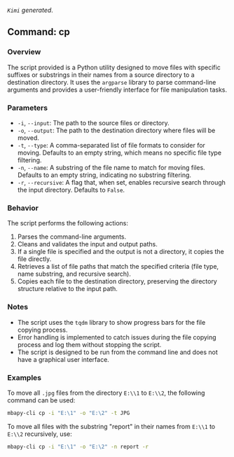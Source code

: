 <!--
 * @Date: 2024-04-22 11:29:49
 * @LastEditors: BHM-Bob 2262029386@qq.com
 * @LastEditTime: 2024-04-22 20:18:16
 * @Description: 
-->
*`Kimi` generated*.

## Command: cp

### Overview
The script provided is a Python utility designed to move files with specific suffixes or substrings in their names from a source directory to a destination directory. It uses the `argparse` library to parse command-line arguments and provides a user-friendly interface for file manipulation tasks.

### Parameters

- `-i`, `--input`: The path to the source files or directory.
- `-o`, `--output`: The path to the destination directory where files will be moved.
- `-t`, `--type`: A comma-separated list of file formats to consider for moving. Defaults to an empty string, which means no specific file type filtering.
- `-n`, `--name`: A substring of the file name to match for moving files. Defaults to an empty string, indicating no substring filtering.
- `-r`, `--recursive`: A flag that, when set, enables recursive search through the input directory. Defaults to `False`.

### Behavior
The script performs the following actions:
1. Parses the command-line arguments.
2. Cleans and validates the input and output paths.
3. If a single file is specified and the output is not a directory, it copies the file directly.
4. Retrieves a list of file paths that match the specified criteria (file type, name substring, and recursive search).
5. Copies each file to the destination directory, preserving the directory structure relative to the input path.

### Notes
- The script uses the `tqdm` library to show progress bars for the file copying process.
- Error handling is implemented to catch issues during the file copying process and log them without stopping the script.
- The script is designed to be run from the command line and does not have a graphical user interface.

### Examples

To move all `.jpg` files from the directory `E:\\1` to `E:\\2`, the following command can be used:

```bash
mbapy-cli cp -i "E:\1" -o "E:\2" -t JPG
```

To move all files with the substring "report" in their names from `E:\\1` to `E:\\2` recursively, use:

```bash
mbapy-cli cp -i "E:\1" -o "E:\2" -n report -r
```